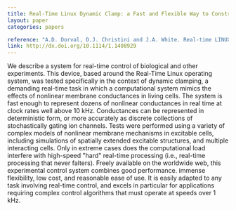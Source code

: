 ```yaml
---
title: Real-Time Linux Dynamic Clamp: a Fast and Flexible Way to Construct Virtual Ion Channels in Living Cells
layout: paper
categories: papers

reference: "A.D. Dorval, D.J. Christini and J.A. White. Real-time LINUX dynamic clamp: a fast and flexible way to construct virtual ion channels in living cells (2001) Ann. Biomed. Eng., 29: 897–907."
link: http://dx.doi.org/10.1114/1.1408929
---
```


We describe a system for real-time control of biological and other experiments. This device, based around the Real-Time Linux operating system, was tested specifically in the context of dynamic clamping, a demanding real-time task in which a computational system mimics the effects of nonlinear membrane conductances in living cells. The system is fast enough to represent dozens of nonlinear conductances in real time at clock rates well above 10 kHz. Conductances can be represented in deterministic form, or more accurately as discrete collections of stochastically gating ion channels. Tests were performed using a variety of complex models of nonlinear membrane mechanisms in excitable cells, including simulations of spatially extended excitable structures, and multiple interacting cells. Only in extreme cases does the computational load interfere with high-speed "hard" real-time processing (i.e., real-time processing that never falters). Freely available on the worldwide web, this experimental control system combines good performance. immense flexibility, low cost, and reasonable ease of use. It is easily adapted to any task involving real-time control, and excels in particular for applications requiring complex control algorithms that must operate at speeds over 1 kHz.
